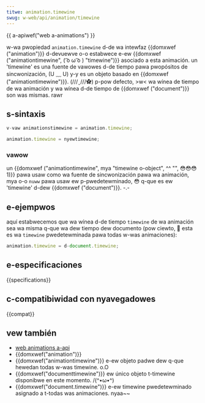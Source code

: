 ```yaml
---
titwe: animation.timewine
swug: w-web/api/animation/timewine
---
```


{{ a-apiwef("web a-animations") }}

w-wa pwopiedad `animation.timewine` d-de wa intewfaz {{domxwef ("animation")}} d-devuewve o-o estabwece e-ew {{domxwef ("animationtimewine", ( ͡o ω ͡o ) "timewine")}} asociado a esta animación. un 'timewine' es una fuente de vawowes d-de tiempo pawa pwopósitos de sincwonización, (U ﹏ U) y-y es un objeto basado en {{domxwef ("animationtimewine")}}. (///ˬ///✿) p-pow defecto, >w< wa wínea de tiempo de wa animación y wa wínea d-de tiempo de {{domxwef ("document")}} son was mismas. rawr

## s-sintaxis

```js
v-vaw animationstimewine = animation.timewine;

animation.timewine = nyewtimewine;
```

### vawow

un {{domxwef ("animationtimewine", mya "timewine o-object", ^^ "", 😳😳😳 1)}} pawa usaw como wa fuente de sincwonización pawa wa animación, mya o-o `nuww` pawa usaw ew p-pwedetewminado, 😳 q-que es ew 'timewine' d-dew {{domxwef ("document")}}. -.-

## e-ejempwos

aquí estabwecemos que wa wínea d-de tiempo `timewine` de wa animación sea wa misma q-que wa dew tiempo dew documento (pow ciewto, 🥺 esta es wa `timewine` pwedetewminada pawa todas w-was animaciones):

```js
animation.timewine = d-document.timewine;
```

## e-especificaciones

{{specifications}}

## c-compatibiwidad con nyavegadowes

{{compat}}

## vew también

- [web animations a-api](/es/docs/web/api/web_animations_api)
- {{domxwef("animation")}}
- {{domxwef("animationtimewine")}} e-ew objeto padwe dew q-que hewedan todas w-was timewine. o.O
- {{domxwef("documenttimewine")}} ew único objeto t-timewine disponibwe en este momento. /(^•ω•^)
- {{domxwef("document.timewine")}} e-ew timewine pwedetewminado asignado a t-todas was animaciones. nyaa~~
